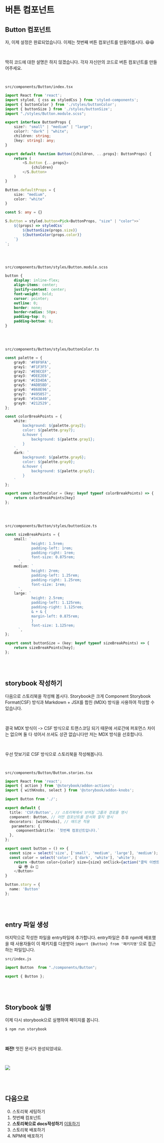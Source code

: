 # 버튼 컴포넌트

## Button 컴포넌트
자, 이제 설정은 완료되었습니다. 이제는 첫번째 버튼 컴포넌트를 만들어봅시다. 😆😆

<br />

딱히 코드에 대한 설명은 하지 않겠습니다.
각자 자신만의 코드로 버튼 컴포넌트를 만들어주세요.

<br />

`src/components/Button/index.tsx`
```typescript
import React from 'react';
import styled, { css as styledCss } from 'styled-components';
import { buttonColor } from './styles/buttonColor';
import { buttonSize } from './styles/buttonSize';
import "./styles/Button.module.scss";

export interface ButtonProps {
    size?: "small" | "medium" | "large";
    color?: "dark" | "white";
    children: string;
    [key: string]: any;
}

export default function Button({children, ...props}: ButtonProps) {
    return (
        <S.Button {...props}>
            {children}
        </S.Button>
    )
}

Button.defaultProps = {
    size: "medium",
    color: "white"
}

const S: any = {}

S.Button = styled.button<Pick<ButtonProps, "size" | "color">>`
    ${(props) => styledCss`
        ${buttonSize(props.size)}
        ${buttonColor(props.color)}
    `}
`;
```

<br /><br />

`src/components/Button/styles/Button.module.scss`
```scss
button {   
    display: inline-flex;
    align-items: center;
    justify-content: center;
    font-weight: bold;
    cursor: pointer;
    outline: 0;
    border: none;
    border-radius: 50px;
    padding-top: 0;
    padding-bottom: 0;
}
```

<br /><br />

`src/components/Button/styles/buttonColor.ts`
```typescript
const palette = {
    gray0: '#F8F9FA',
    gray1: '#F1F3F5',
    gray2: '#E9ECEF',
    gray3: '#DEE2E6',
    gray4: '#CED4DA',
    gray5: '#ADB5BD',
    gray6: '#868E96',
    gray7: '#495057',
    gray8: '#343A40',
    gray9: '#212529',
};

const colorBreakPoints = {
    white: `
        background: ${palette.gray2};
        color: ${palette.gray7};
        &:hover {
            background: ${palette.gray1};
        }
    `,
    dark: `
        background: ${palette.gray6};
        color: ${palette.gray0};
        &:hover {
            background: ${palette.gray5};
        }
    `
};

export const buttonColor = (key: keyof typeof colorBreakPoints) => {
    return colorBreakPoints[key]
};
```

<br /><br />

`src/components/Button/styles/buttonSize.ts`
```typescript
const sizeBreakPoints = {
    small: `
            height: 1.5rem;
            padding-left: 1rem;
            padding-right: 1rem;
            font-size: 0.875rem;
      `,
    medium: `
            height: 2rem;
            padding-left: 1.25rem;
            padding-right: 1.25rem;
            font-size: 1rem;
      `,
    large: `
            height: 2.5rem;
            padding-left: 1.125rem;
            padding-right: 1.125rem;
            & + & {
            margin-left: 0.875rem;
            }
            font-size: 1.125rem;
      `,
};

export const buttonSize = (key: keyof typeof sizeBreakPoints) => {
    return sizeBreakPoints[key];
};
```

<br /><br />

## storybook 작성하기
다음으로 스토리북을 작성해 봅시다. Storybook은 크게 Component Storybook Format(CSF) 방식과 Markdown + JSX를 합친 (MDX) 방식을 사용하여 작성할 수 있습니다.

<br />

결국 MDX 방식이 -> CSF 방식으로 트랜스코딩 되기 때문에 서로간에 퍼포먼스 차이는 없으며 둘 다 섞어서 쓰셔도 상관 없습니다만 저는 MDX 방식을 선호합니다.

<br />

우선 맛보기로 CSF 방식으로 스토리북을 작성해봅니다.

<br />

`src/components/Button/Button.stories.tsx`
```typescript
import React from 'react';
import { action } from '@storybook/addon-actions';
import { withKnobs, select } from '@storybook/addon-knobs';

import Button from './';

export default {
  title: 'CSF/Button', // 스토리북에서 보여질 그룹과 경로를 명시
  component: Button, // 어떤 컴포넌트를 문서화 할지 명시
  decorators: [withKnobs], // 애드온 적용
   parameters: {
     componentSubtitle: `첫번째 컴포넌트입니다.`
  },
};

export const button = () => {
  const size = select('size', ['small', 'medium', 'large'], 'medium');
  const color = select('color', ['dark', 'white'], 'white');
    return <Button color={color} size={size} onClick={action("클릭 이벤트")} aria-label="so cool">
      😀 😎 👍 💯
    </Button>
}

button.story = {
  name: 'Button'
};
```

<br /><br />

## entry 파일 생성
마지막으로 작성한 파일을 entry파일에 추가합니다.
entry파일은 추후 npm에 배포했을 때 사용자들이 이 패키지를 다운받아 `import {Button} from '패키지명'`으로 접근하는 파일입니다.

`src/index.js`
```typescript
import Button  from "./components/Button";

export { Button };
```

<br /><br />

## Storybook 실행
이제 다시 storybook으로 실행하여 페이지를 봅니다.

```bash
$ npm run storybook
```

<br />

**짜잔!** 멋진 문서가 완성되었네요.

<br />

![](./images/screenshot-q.png)


<br/><br/>

## 다음으로
0. 스토리북 세팅하기
1. 첫번째 컴포넌트 
2. **스토리북으로 docs작성하기** [이동하기](../2_storybook_docs/README.md)
3. 스토리북 배포하기
4. NPM에 배포하기